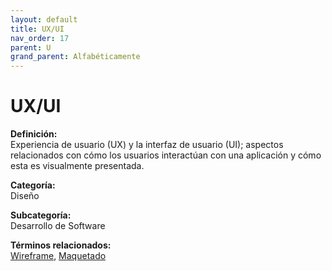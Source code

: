 ```yaml
---
layout: default
title: UX/UI
nav_order: 17
parent: U
grand_parent: Alfabéticamente
---
```


# UX/UI

**Definición:**  
Experiencia de usuario (UX) y la interfaz de usuario (UI); aspectos relacionados con cómo los usuarios interactúan con una aplicación y cómo esta es visualmente presentada.

**Categoría:**  
Diseño  

**Subcategoría:**  
Desarrollo de Software

**Términos relacionados:**  
[Wireframe](https://maleniski.github.io/diccionario-angl-tec-mx/docs/alfabeticamente/W/wireframe.html), [Maquetado](https://maleniski.github.io/diccionario-angl-tec-mx/docs/alfabeticamente/M/maquetado.html)
